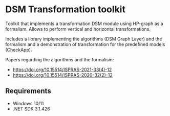 # DSM Transformation toolkit

Toolkit that implements a transformation DSM module using HP-graph as a formalism. Allows to perform vertical and horizontal transformations.

Includes a library implementing the algorithms (DSM Graph Layer) and the formalism and 
a demonstration of transformation for the predefined models (CheckApp).

Papers regarding the algorithms and the formalism:

- https://doi.org/10.15514/ISPRAS-2021-33(4)-12
- https://doi.org/10.15514/ISPRAS-2020-32(2)-12

## Requirements

- Windows 10/11
- .NET SDK 3.1.426
